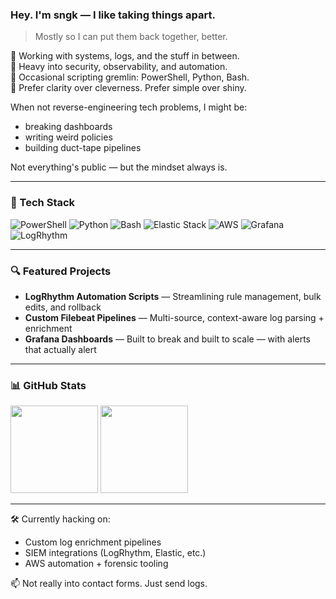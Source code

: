 ### Hey. I'm sngk — I like taking things apart.  
> Mostly so I can put them back together, better.

🔹 Working with systems, logs, and the stuff in between.  
🔹 Heavy into security, observability, and automation.  
🔹 Occasional scripting gremlin: PowerShell, Python, Bash.  
🔹 Prefer clarity over cleverness. Prefer simple over shiny.

When not reverse-engineering tech problems, I might be:

- breaking dashboards  
- writing weird policies  
- building duct-tape pipelines  

Not everything's public — but the mindset always is.

---

### 🧰 Tech Stack

![PowerShell](https://img.shields.io/badge/-PowerShell-5391FE?logo=powershell&logoColor=white&style=flat)
![Python](https://img.shields.io/badge/-Python-3776AB?logo=python&logoColor=white&style=flat)
![Bash](https://img.shields.io/badge/-Bash-4EAA25?logo=gnu-bash&logoColor=white&style=flat)
![Elastic Stack](https://img.shields.io/badge/-Elastic%20Stack-005571?logo=elastic&logoColor=white&style=flat)
![AWS](https://img.shields.io/badge/-AWS-232F3E?logo=amazon-aws&logoColor=white&style=flat)
![Grafana](https://img.shields.io/badge/-Grafana-F46800?logo=grafana&logoColor=white&style=flat)
![LogRhythm](https://img.shields.io/badge/-LogRhythm-0072C6?style=flat&logo=datadog&logoColor=white)

---

### 🔍 Featured Projects

- **LogRhythm Automation Scripts** — Streamlining rule management, bulk edits, and rollback
- **Custom Filebeat Pipelines** — Multi-source, context-aware log parsing + enrichment
- **Grafana Dashboards** — Built to break and built to scale — with alerts that actually alert

---

### 📊 GitHub Stats

<p align="left">
  <img src="https://github-readme-stats.vercel.app/api?username=sngk&show_icons=true&theme=gruvbox&hide_title=true&hide_border=true" height="140"/>
  <img src="https://github-readme-stats.vercel.app/api/top-langs/?username=sngk&layout=compact&theme=gruvbox&hide_border=true" height="140"/>
</p>

---

🛠 Currently hacking on:
- Custom log enrichment pipelines  
- SIEM integrations (LogRhythm, Elastic, etc.)  
- AWS automation + forensic tooling

📫 Not really into contact forms. Just send logs.

